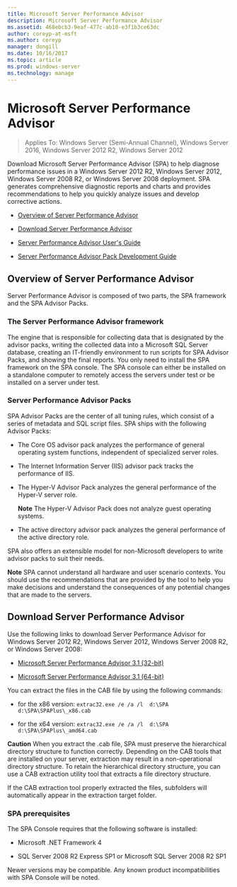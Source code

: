 ```yaml
---
title: Microsoft Server Performance Advisor
description: Microsoft Server Performance Advisor
ms.assetid: 468ebcb3-9eaf-477c-ab10-e3f1b3ce63dc
author: coreyp-at-msft
ms.author: coreyp
manager: dongill
ms.date: 10/16/2017
ms.topic: article
ms.prod: windows-server
ms.technology: manage
---
```

# Microsoft Server Performance Advisor

>Applies To: Windows Server (Semi-Annual Channel), Windows Server 2016, Windows Server 2012 R2, Windows Server 2012

Download Microsoft Server Performance Advisor (SPA) to help diagnose performance issues in a Windows Server 2012 R2, Windows Server 2012, Windows Server 2008 R2, or Windows Server 2008 deployment. SPA generates comprehensive diagnostic reports and charts and provides recommendations to help you quickly analyze issues and develop corrective actions.

-   [Overview of Server Performance Advisor](#bkmk-aboutspa)

-   [Download Server Performance Advisor](#bkmk-downloadspa)

-   [Server Performance Advisor User's Guide](server-performance-advisor-users-guide.md)

-   [Server Performance Advisor Pack Development Guide](server-performance-advisor-pack-development-guide.md)

## <a href="" id="bkmk-aboutspa"></a>Overview of Server Performance Advisor

Server Performance Advisor is composed of two parts, the SPA framework and the SPA Advisor Packs.

### The Server Performance Advisor framework

The engine that is responsible for collecting data that is designated by the advisor packs, writing the collected data into a Microsoft SQL Server database, creating an IT-friendly environment to run scripts for SPA Advisor Packs, and showing the final reports. You only need to install the SPA framework on the SPA console. The SPA console can either be installed on a standalone computer to remotely access the servers under test or be installed on a server under test.

### Server Performance Advisor Packs

SPA Advisor Packs are the center of all tuning rules, which consist of a series of metadata and SQL script files. SPA ships with the following Advisor Packs:

-   The Core OS advisor pack analyzes the performance of general operating system functions, independent of specialized server roles.

-   The Internet Information Server (IIS) advisor pack tracks the performance of IIS.

-   The Hyper-V Advisor Pack analyzes the general performance of the Hyper-V server role.

    **Note**
    The Hyper-V Advisor Pack does not analyze guest operating systems.

     

-   The active directory advisor pack analyzes the general performance of the active directory role.

SPA also offers an extensible model for non-Microsoft developers to write advisor packs to suit their needs.

**Note**
SPA cannot understand all hardware and user scenario contexts. You should use the recommendations that are provided by the tool to help you make decisions and understand the consequences of any potential changes that are made to the servers.

 

## <a href="" id="bkmk-downloadspa"></a>Download Server Performance Advisor


Use the following links to download Server Performance Advisor for Windows Server 2012 R2, Windows Server 2012, Windows Server 2008 R2, or Windows Server 2008:

-   [Microsoft Server Performance Advisor 3.1 (32-bit)](https://go.microsoft.com/fwlink/p/?linkid=327751)

-   [Microsoft Server Performance Advisor 3.1 (64-bit)](https://go.microsoft.com/fwlink/p/?linkid=327752)

You can extract the files in the CAB file by using the following commands:

-   for the x86 version: `extrac32.exe /e /a /l  d:\SPA   d:\SPA\SPAPlus\_x86.cab`

-   for the x64 version: `extrac32.exe /e /a /l  d:\SPA   d:\SPA\SPAPlus\_amd64.cab`

**Caution**
When you extract the .cab file, SPA must preserve the hierarchical directory structure to function correctly. Depending on the CAB tools that are installed on your server, extraction may result in a non-operational directory structure. To retain the hierarchical directory structure, you can use a CAB extraction utility tool that extracts a file directory structure.

If the CAB extraction tool properly extracted the files, subfolders will automatically appear in the extraction target folder.

### SPA prerequisites

The SPA Console requires that the following software is installed:

-   Microsoft .NET Framework 4

-   SQL Server 2008 R2 Express SP1 or Microsoft SQL Server 2008 R2 SP1

Newer versions may be compatible. Any known product incompatibilities with SPA Console will be noted.
